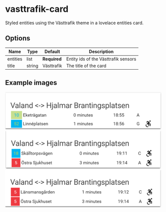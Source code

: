 vasttrafik-card
========================

Styled entities using the Västtrafik theme in a lovelace entities card.

## Options

| Name | Type | Default | Description
| ---- | ---- | ------- | -----------
| entities | list | **Required** | Entity ids of the Västtrafik sensors
| title | string | Västtrafik | The title of the card

## Example images
![Example 1](https://raw.githubusercontent.com/Miicroo/homeassistant-custom-components/master/lovelace-vasttrafik-card/resources/1.png)
![Example 2](https://raw.githubusercontent.com/Miicroo/homeassistant-custom-components/master/lovelace-vasttrafik-card/resources/2.png)
![Example 3](https://raw.githubusercontent.com/Miicroo/homeassistant-custom-components/master/lovelace-vasttrafik-card/resources/3.png)
